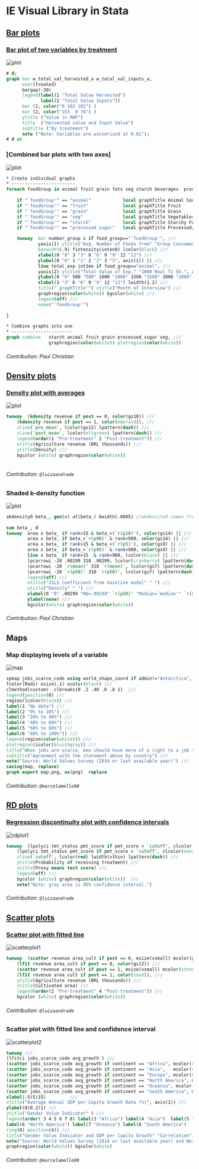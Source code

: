 # IE Visual Library in Stata

## [Bar plots](https://github.com/worldbank/Stata-IE-Visual-Library/tree/master/Library/Bar%20plots)

### [Bar plot of two variables by treatment](https://github.com/worldbank/Stata-IE-Visual-Library/tree/master/Library/Bar%20plots/Bar%20plot%20of%20two%20variables%20by%20treatment)

![plot](https://user-images.githubusercontent.com/15252541/30933373-67fafece-a398-11e7-84f3-c2294cd9f3de.png)

```stata
# d;
graph bar w_total_val_harvested_a w_total_val_inputs_a, 
	  over(treated)		
	  bargap(-30)
	  legend(label(1 "Total Value Harvested")
			 label(2 "Total Value Inputs"))
	  bar (1, color("0 102 102") ) 
	  bar (2, color("153  0 76") ) 
	  ytitle ("Value in RWF")	
	  title  ("Harvested value and Input Value")
	  subtitle ("By treatment")
	  note ("Note: Variables are winsorized at 0.01");
# d cr
```

### [Combined bar plots with two axes]

![plot](https://user-images.githubusercontent.com/15252541/31133308-0d1f4bc4-a82d-11e7-90e5-90fc797e5c4d.png)

```stata
* Create individual graphs
* ------------------------
foreach foodGroup in animal fruit grain fats veg starch beverages  processed_sugar nut_pulse_seed spices other {
	
	if "`foodGroup'" == "animal"			local graphTitle Animal Sourced
	if "`foodGroup'" == "fruit"				local graphTitle Fruit
	if "`foodGroup'" == "grain"				local graphTitle Grain
	if "`foodGroup'" == "veg"				local graphTitle Vegetables
	if "`foodGroup'" == "starch"			local graphTitle Starchy Foods
	if "`foodGroup'" == "processed_sugar"	local graphTitle Processed/Sugar

	twoway 	bar number_group x if food_group=="`foodGroup'", ///
			yaxis(1) ytitle("Avg. Number of Foods from" "Group Consumed Last Month", axis(1)) ///
			barwidth(.9) fintensity(inten0) lcolor(black) /// 
			xlabel(0 "0" 3 "3" 6 "6" 9 "9" 12 "12") ///
			ylabel(0 "0" 1 "1" 2 "2" 3 "3", axis(1)) || ///
			line total_exp int1mo if food_group=="animal", ///
			yaxis(2) ytitle("Total Value of Exp." "1000 Real Tz Sh.", axis(2)) ///
			ylabel(0 "0" 500 "500" 1000 "1000" 1500 "1500" 2000 "2000" 2500 "2500", axis(2)) ///
			xlabel(3 "3" 6 "6" 9 "9" 12 "12") lwidth(1.2) ///
			title("`graphTitle'") xtitle("Month of Interview") ///
			graphregion(color(white)) bgcolor(white) ///
			legend(off) ///
			name("`foodGroup'") 
			
}

* Combine graphs into one
* -----------------------
graph combine 	starch animal fruit grain processed_sugar veg, ///
				graphregion(color(white)) plotregion(color(white))
```
###### Contribution: Paul Christian

## [Density plots](https://github.com/worldbank/Stata-IE-Visual-Library/tree/master/Library/Density%20plots)

### [Density plot with averages](https://github.com/worldbank/Stata-IE-Visual-Library/tree/master/Library/Density%20plots/Density%20plot%20with%20averages)

![plot](https://user-images.githubusercontent.com/15252541/30933363-622abee4-a398-11e7-98a6-432337ed7375.png)

```stata
twoway 	(kdensity revenue if post == 0, color(gs10)) ///
	(kdensity revenue if post == 1, color(emerald)), ///
	xline(`pre_mean', lcolor(gs12) lpattern(dash)) ///
	xline(`post_mean', lcolor(eltgreen) lpattern(dash)) ///
	legend(order(1 "Pre-treatment" 2 "Post-treatment")) ///
	xtitle(Agriculture revenue (BRL thousands)) ///
	ytitle(Density) ///
	bgcolor (white) graphregion(color(white))
			
```
###### Contribution: `@luizaandrade`

### Shaded k-density function

![plot](https://user-images.githubusercontent.com/15252541/31140136-8eadf208-a841-11e7-85a9-54b8e35a6ad2.png)

```stata
akdensity0 beta_, gen(x) at(beta_) bwidth(.0005) //akdensity0 comes from the user-written package "akdensity"
	
sum beta_, d
twoway 	area x beta_ if rank>15 & beta_<(`r(p10)'), color(gs14) || ///    				  
		area x beta_ if beta_>`r(p90)' & rank<980, color(gs14) || ///      						 
		area x beta_ if rank>15 & beta_<(`r(p5)'), color(gs9) || ///    						 
		area x beta_ if beta_>`r(p95)' & rank<980, color(gs9) || ///      						 
		line x beta_ if rank>15  & rank<980, lcolor(black) || ///    							  
		(pcarrowi -20 .00299 310 .00299, lcolor(cranberry) lpattern(dash) msize(zero)) || ///     
		(pcarrowi -20 `r(mean)' 310 `r(mean)', lcolor(gs7) lpattern(dash) msize(zero)) || ///     
		(pcarrowi -20 `r(p50)' 310 `r(p50)', lcolor(gs7) lpattern(dash) msize(zero)), /// 	      
		legend(off) ///
		xtitle("2SLS Coefficient from baseline model" " ") ///
		ytitle("Density" " ") ///
		xlabel(0 "0" .00299 "NQ=.00299" `r(p50)' "Median=`median'" `r(mean)' "Mean=`mean'" .015 ".02", angle(45)) ///
		ylabel(none) ///
		bgcolor(white) graphregion(color(white))
```

###### Contribution: Paul Christian


## Maps
### Map displaying levels of a variable

![map](https://user-images.githubusercontent.com/15252541/31104861-ad015d6a-a7ad-11e7-8dcf-cd6b3220623e.png)

```stata
spmap jobs_scarce_code using world_shape_coord if admin!="Antarctica", id(id) ///
fcolor(Reds) osize(.1) ocolor(black) ///
clmethod(custom)  clbreaks(0 .2 .40 .6 .8 1)  ///
legend(position(8) ///
region(lcolor(black)) ///
label(1 "No data") ///
label(2 "0% to 20%") ///
label(3 "20% to 40%") ///
label(4 "40% to 60%") ///
label(5 "60% to 80%") /// 
label(6 "80% to 100%")) ///
legend(region(color(white))) ///
plotregion(icolor(bluishgray)) ///
title("When jobs are scarce, men should have more of a right to a job than women.") ///
subtitle("Agreement with the statement above by country") ///
note("Source: World Values Survey (2014 or last available year)") ///
saving(map, replace)
graph export map.png, as(png)  replace
```
###### Contribution: `@marcelamello90`


## [RD plots](https://github.com/worldbank/Stata-IE-Visual-Library/tree/master/Library/RD%20plots)
### [Regression discontinuity plot with confidence intervals](https://github.com/worldbank/Stata-IE-Visual-Library/tree/master/Library/RD%20plots/Regression%20discontinuity%20plots%20with%20confidence%20intervals)

![rdplot1](https://user-images.githubusercontent.com/15252541/30933351-576483a0-a398-11e7-84d1-0b143f353578.png)

```stata
twoway  (lpolyci tmt_status pmt_score if pmt_score < `cutoff', clcolor(navy) acolor(gs14)) ///
	(lpolyci tmt_status pmt_score if pmt_score > `cutoff', clcolor(navy) acolor(gs14)), ///
	xline(`cutoff', lcolor(red) lwidth(vthin) lpattern(dash)) ///
	ytitle(Probability of receiving treatment) ///
	xtitle(Proxy means test score) ///
	legend(off) ///
	bgcolor (white) graphregion(color(white))  ///
	note("Note: gray area is 95% confidence interval.")
```
###### Contribution: `@luizaandrade`


## [Scatter plots](https://github.com/worldbank/Stata-IE-Visual-Library/tree/master/Library/Scatter%20plots)

### [Scatter plot with fitted line](https://github.com/worldbank/Stata-IE-Visual-Library/tree/master/Library/Scatter%20plots/Scatter%20plot%20with%20fitted%20line)

![scatterplot1](https://user-images.githubusercontent.com/15252541/30933356-5dcac8d0-a398-11e7-8dc9-b32d3cdc55f3.png)

```stata
twoway 	(scatter revenue area_cult if post == 0, msize(vsmall) mcolor(gs14)) ///
	(lfit revenue area_cult if post == 0, color(gs12)) ///
	(scatter revenue area_cult if post == 1, msize(vsmall) mcolor(stone)) ///
	(lfit revenue area_cult if post == 1, color(sand)), ///
	ytitle(Agriculture revenue (BRL thousands)) ///
	xtitle(Cultivated area) ///
	legend(order(2 "Pre-treatment" 4 "Post-treatment")) ///
	bgcolor (white) graphregion(color(white))
```
###### Contribution: `@luizaandrade`

### Scatter plot with fitted line and confidence interval

![scatterplot2](https://user-images.githubusercontent.com/15252541/31103991-270f0464-a7a8-11e7-83a0-7edd4420c052.png)

```stata
twoway ///
(lfitci jobs_scarce_code avg_growth ) ///
(scatter jobs_scarce_code avg_growth if continent == "Africa", mcolor(cranberry) m(O) )  ///
(scatter jobs_scarce_code avg_growth if continent == "Asia",   mcolor(dkgreen) m(D) ) ///
(scatter jobs_scarce_code avg_growth if continent == "Europe", mcolor(ebblue ) m(T) ) ///
(scatter jobs_scarce_code avg_growth if continent == "North America", mcolor(dkorange) m(O)) ///
(scatter jobs_scarce_code avg_growth if continent == "Oceania", mcolor(navy) m(D) ) ///
(scatter jobs_scarce_code avg_growth if continent == "South America", mcolor(red) m(T)),  ///
xlabel(-5(5)15) 		///
xtitle("Average Annual GDP per Capita Growth Rate (%)", axis(1)) ///
ylabel(0(0.2)1) ///
ytitle("Gender Value Indicator" ) ///
legend(order( 3 4 5 6 7 8) label(3 "Africa") label(4 "Asia")  label(5 "Europe") ///
label(6 "North America") label(7 "Oceania") label(8 "South America")    ///
ring(0) position(4)) ///
title("Gender Value Indicator and GDP per Capita Growth" "Correlation")  ///
note("Source: World Values Survey (2014 or last available year) and World Bank") /// 
graphregion(color(white)) bgcolor(white)
```
###### Contribution: `@marcelamello90`

